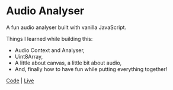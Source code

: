 # Audio Analyser

A fun audio analyser built with vanilla JavaScript.

Things I learned while building this:

- Audio Context and Analyser,
- Uint8Array,
- A little about canvas, a little bit about audio,
- And, finally how to have fun while putting everything together!

[Code](https://github.com/abhay-vats/js-audio-analyser) | [Live]()

